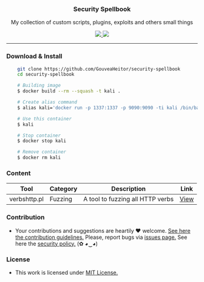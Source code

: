 <p align="center">
  <h3 align="center">Security Spellbook</h3>
  <p align="center">My collection of custom scripts, plugins, exploits and others small things</p>

  <p align="center">
    <a href="https://github.com/GouveaHeitor/security-spellbook/blob/master/LICENSE.md">
      <img src="https://img.shields.io/badge/license-MIT-blue.svg">
    </a>
    <a href="https://github.com/GouveaHeitor/security-spellbook/releases">
      <img src="https://img.shields.io/badge/version-0.1.3-blue.svg">
    </a>
  </p>
</p>

---

### Download & Install

```bash 
    git clone https://github.com/GouveaHeitor/security-spellbook
    cd security-spellbook

    # Building image
    $ docker build --rm --squash -t kali .

    # Create alias command
    $ alias kali='docker run -p 1337:1337 -p 9090:9090 -ti kali /bin/bash'

    # Use this container
    $ kali

    # Stop container
    $ docker stop kali

    # Remove container
    $ docker rm kali
```

### Content

  Tool |  Category | Description | Link
  ---- | ---- | ---- | ----
  verbshttp.pl | Fuzzing | A tool to fuzzing all HTTP verbs | [View]()

### Contribution

- Your contributions and suggestions are heartily ♥ welcome. [See here the contribution guidelines.](/.github/CONTRIBUTING.md) Please, report bugs via [issues page.](https://github.com/GouveaHeitor/security-spellbook/issues) See here the [security policy.](./SECURITY.md) (✿ ◕‿◕) 

### License

- This work is licensed under [MIT License.](https://github.com/GouveaHeitor/security-spellbook/blob/master/LICENSE.md)
